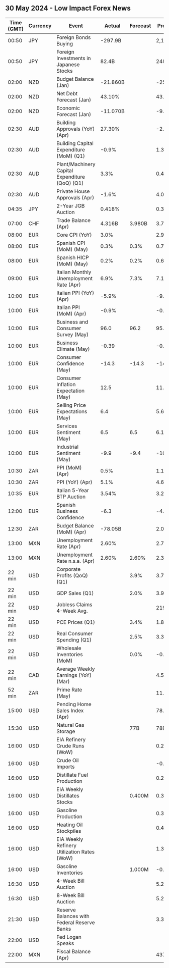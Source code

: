 ## 30 May 2024 - Low Impact Forex News

| Time (GMT) | Currency | Event | Actual | Forecast | Previous |
|------|----------|-------|--------|----------|----------|
| 00:50 | JPY | Foreign Bonds Buying | -297.9B |  | 2,189.6B |
| 00:50 | JPY | Foreign Investments in Japanese Stocks | 82.4B |  | 248.3B |
| 02:00 | NZD | Budget Balance (Jan) | -21.860B |  | -25.800B |
| 02:00 | NZD | Net Debt Forecast (Jan) | 43.10% |  | 43.50% |
| 02:00 | NZD | Economic Forecast (Jan) | -11.070B |  | -9.319B |
| 02:30 | AUD | Building Approvals (YoY) (Apr) | 27.30% |  | -2.00% |
| 02:30 | AUD | Building Capital Expenditure (MoM) (Q1) | -0.9% |  | 1.3% |
| 02:30 | AUD | Plant/Machinery Capital Expenditure (QoQ) (Q1) | 3.3% |  | 0.4% |
| 02:30 | AUD | Private House Approvals (Apr) | -1.6% |  | 4.0% |
| 04:35 | JPY | 2-Year JGB Auction | 0.418% |  | 0.303% |
| 07:00 | CHF | Trade Balance (Apr) | 4.316B | 3.980B | 3.767B |
| 08:00 | EUR | Core CPI (YoY) | 3.0% |  | 2.9% |
| 08:00 | EUR | Spanish CPI (MoM) (May) | 0.3% | 0.3% | 0.7% |
| 08:00 | EUR | Spanish HICP (MoM) (May) | 0.2% | 0.2% | 0.6% |
| 09:00 | EUR | Italian Monthly Unemployment Rate (Apr) | 6.9% | 7.3% | 7.1% |
| 10:00 | EUR | Italian PPI (YoY) (Apr) | -5.9% |  | -9.6% |
| 10:00 | EUR | Italian PPI (MoM) (Apr) | -0.9% |  | -0.2% |
| 10:00 | EUR | Business and Consumer Survey (May) | 96.0 | 96.2 | 95.6 |
| 10:00 | EUR | Business Climate (May) | -0.39 |  | -0.51 |
| 10:00 | EUR | Consumer Confidence (May) | -14.3 | -14.3 | -14.7 |
| 10:00 | EUR | Consumer Inflation Expectation (May) | 12.5 |  | 11.6 |
| 10:00 | EUR | Selling Price Expectations (May) | 6.4 |  | 5.6 |
| 10:00 | EUR | Services Sentiment (May) | 6.5 | 6.5 | 6.1 |
| 10:00 | EUR | Industrial Sentiment (May) | -9.9 | -9.4 | -10.4 |
| 10:30 | ZAR | PPI (MoM) (Apr) | 0.5% |  | 1.1% |
| 10:30 | ZAR | PPI (YoY) (Apr) | 5.1% |  | 4.6% |
| 10:35 | EUR | Italian 5-Year BTP Auction | 3.54% |  | 3.28% |
| 12:00 | EUR | Spanish Business Confidence | -6.3 |  | -4.3 |
| 12:30 | ZAR | Budget Balance (MoM) (Apr) | -78.05B |  | 2.07B |
| 13:00 | MXN | Unemployment Rate (Apr) | 2.60% |  | 2.70% |
| 13:00 | MXN | Unemployment Rate n.s.a. (Apr) | 2.60% | 2.60% | 2.30% |
| 22 min | USD | Corporate Profits (QoQ) (Q1) |  | 3.9% | 3.7% |
| 22 min | USD | GDP Sales (Q1) |  | 2.0% | 3.9% |
| 22 min | USD | Jobless Claims 4-Week Avg. |  |  | 219.75K |
| 22 min | USD | PCE Prices (Q1) |  | 3.4% | 1.8% |
| 22 min | USD | Real Consumer Spending (Q1) |  | 2.5% | 3.3% |
| 22 min | USD | Wholesale Inventories (MoM) |  | 0.0% | -0.4% |
| 22 min | CAD | Average Weekly Earnings (YoY) (Mar) |  |  | 4.53% |
| 52 min | ZAR | Prime Rate (May) |  |  | 11.75% |
| 15:00 | USD | Pending Home Sales Index (Apr) |  |  | 78.2 |
| 15:30 | USD | Natural Gas Storage |  | 77B | 78B |
| 16:00 | USD | EIA Refinery Crude Runs (WoW) |  |  | 0.227M |
| 16:00 | USD | Crude Oil Imports |  |  | -0.676M |
| 16:00 | USD | Distillate Fuel Production |  |  | 0.260M |
| 16:00 | USD | EIA Weekly Distillates Stocks |  | 0.400M | 0.379M |
| 16:00 | USD | Gasoline Production |  |  | 0.351M |
| 16:00 | USD | Heating Oil Stockpiles |  |  | 0.477M |
| 16:00 | USD | EIA Weekly Refinery Utilization Rates (WoW) |  |  | 1.3% |
| 16:00 | USD | Gasoline Inventories |  | 1.000M | -0.945M |
| 16:30 | USD | 4-Week Bill Auction |  |  | 5.270% |
| 16:30 | USD | 8-Week Bill Auction |  |  | 5.275% |
| 21:30 | USD | Reserve Balances with Federal Reserve Banks |  |  | 3.391T |
| 22:00 | USD | Fed Logan Speaks |  |  |  |
| 22:00 | MXN | Fiscal Balance (Apr) |  |  | 437.20B |

